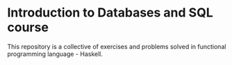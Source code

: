 # Introduction to Databases and SQL course

This repository is a collective of exercises and problems solved in functional programming language - Haskell.
